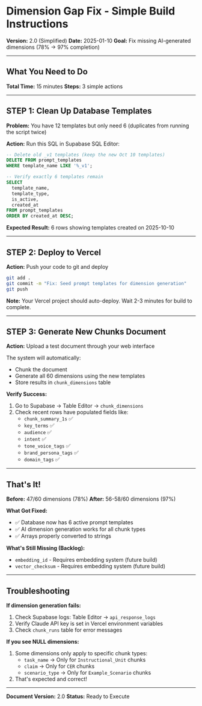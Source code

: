 # Dimension Gap Fix - Simple Build Instructions
**Version:** 2.0 (Simplified)
**Date:** 2025-01-10
**Goal:** Fix missing AI-generated dimensions (78% → 97% completion)

---

## What You Need to Do

**Total Time:** 15 minutes
**Steps:** 3 simple actions

---

## STEP 1: Clean Up Database Templates

**Problem:** You have 12 templates but only need 6 (duplicates from running the script twice)

**Action:** Run this SQL in Supabase SQL Editor:

```sql
-- Delete old _v1 templates (keep the new Oct 10 templates)
DELETE FROM prompt_templates
WHERE template_name LIKE '%_v1';

-- Verify exactly 6 templates remain
SELECT 
  template_name,
  template_type,
  is_active,
  created_at
FROM prompt_templates
ORDER BY created_at DESC;
```

**Expected Result:** 6 rows showing templates created on 2025-10-10

---

## STEP 2: Deploy to Vercel

**Action:** Push your code to git and deploy

```bash
git add .
git commit -m "Fix: Seed prompt templates for dimension generation"
git push
```

**Note:** Your Vercel project should auto-deploy. Wait 2-3 minutes for build to complete.

---

## STEP 3: Generate New Chunks Document

**Action:** Upload a test document through your web interface

The system will automatically:
- Chunk the document
- Generate all 60 dimensions using the new templates
- Store results in `chunk_dimensions` table

**Verify Success:**
1. Go to Supabase → Table Editor → `chunk_dimensions`
2. Check recent rows have populated fields like:
   - `chunk_summary_1s` ✅
   - `key_terms` ✅
   - `audience` ✅
   - `intent` ✅
   - `tone_voice_tags` ✅
   - `brand_persona_tags` ✅
   - `domain_tags` ✅

---

## That's It!

**Before:** 47/60 dimensions (78%)
**After:** 56-58/60 dimensions (97%)

**What Got Fixed:**
- ✅ Database now has 6 active prompt templates
- ✅ AI dimension generation works for all chunk types
- ✅ Arrays properly converted to strings

**What's Still Missing (Backlog):**
- `embedding_id` - Requires embedding system (future build)
- `vector_checksum` - Requires embedding system (future build)

---

## Troubleshooting

**If dimension generation fails:**
1. Check Supabase logs: Table Editor → `api_response_logs`
2. Verify Claude API key is set in Vercel environment variables
3. Check `chunk_runs` table for error messages

**If you see NULL dimensions:**
1. Some dimensions only apply to specific chunk types:
   - `task_name` → Only for `Instructional_Unit` chunks
   - `claim` → Only for `CER` chunks
   - `scenario_type` → Only for `Example_Scenario` chunks
2. That's expected and correct!

---

**Document Version:** 2.0
**Status:** Ready to Execute
